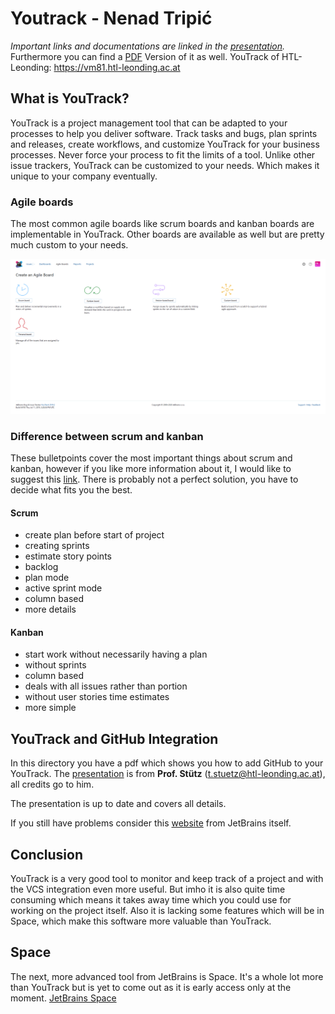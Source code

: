 
# Youtrack - Nenad Tripi&#x0107;

  

*Important links and documentations are linked in the [presentation](slides-youtrack.html).*
Furthermore you can find a [PDF](slides-youtrack.pdf) Version of it as well.
YouTrack of HTL-Leonding: https://vm81.htl-leonding.ac.at

## What is YouTrack?

  

YouTrack is a project management tool that can be adapted to your processes to help you deliver software. Track tasks and bugs, plan sprints and releases, create workflows, and customize YouTrack for your business processes. Never force your process to fit the limits of a tool. Unlike other issue trackers, YouTrack can be customized to your needs. Which makes it unique to your company eventually.

### Agile boards
The most common agile boards like scrum boards and kanban boards are implementable in YouTrack. Other boards are available as well but are pretty much custom to your needs.

![agile boards](agile-boards.png)

### Difference between scrum and kanban
These bulletpoints cover the most important things about scrum and kanban, however if you like more information about it, I would like to suggest this [link](https://blog.valiantys.com/en/jira-en/jira-agile-scrum-kanban/). There is probably not a perfect solution, you have to decide what fits you the best.
#### Scrum
-   create plan before start of project
-   creating sprints
-   estimate story points
-   backlog
-   plan mode
-   active sprint mode
-   column based
-   more details

#### Kanban  
-   start work without necessarily having a plan
-   without sprints
-   column based
-   deals with all issues rather than portion
-   without user stories time estimates
-   more simple

## YouTrack and GitHub Integration

In this directory you have a pdf which shows you how to add GitHub to your YouTrack. The [presentation](YouTrack-with-GitHub-Integration.pdf) is from **Prof. Stütz** (t.stuetz@htl-leonding.ac.at), all credits go to him.

The presentation is up to date and covers all details.

If you still have problems consider this [website](https://www.jetbrains.com/help/youtrack/standalone/GitHub-Integration.html#) from JetBrains itself.


## Conclusion
YouTrack is a very good tool to monitor and keep track of a project and with the VCS integration even more useful. But imho it is also quite time consuming which means it takes away time which you could use for working on the project itself. Also it is lacking some features which will be in Space, which make this software more valuable than YouTrack.

## Space

  

The next, more advanced tool from JetBrains is Space. It's a whole lot more than YouTrack but is yet to come out as it is early access only at the moment. [JetBrains Space](https://www.jetbrains.com/space/)



